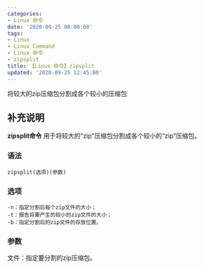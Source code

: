 ```yaml
---
categories:
- Linux 命令
date: '2020-09-25 08:00:00'
tags:
- Linux
- Linux Command
- Linux 命令
- zipsplit
title: 【Linux 命令】zipsplit
updated: '2020-09-25 12:45:00'
---
```


将较大的zip压缩包分割成各个较小的压缩包

## 补充说明

**zipsplit命令** 用于将较大的“zip”压缩包分割成各个较小的“zip”压缩包。

###  语法

```shell
zipsplit(选项)(参数)
```

###  选项

```shell
-n：指定分割后每个zip文件的大小；
-t：报告将要产生的较小的zip文件的大小；
-b：指定分割后的zip文件的存放位置。
```

###  参数

文件：指定要分割的zip压缩包。


<!-- Linux命令行搜索引擎：https://jaywcjlove.github.io/linux-command/ -->